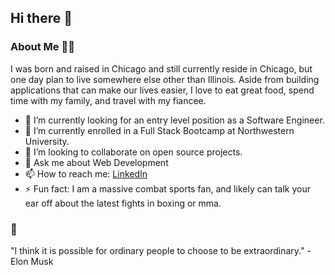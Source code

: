 ## Hi there 👋

### About Me :man_beard:
I was born and raised in Chicago and still currently reside in Chicago, but one day plan to live somewhere else other than Illinois. Aside from building applications that can make our lives easier, I love to eat great food, spend time with my family, and travel with my fiancee. 

- 🔭 I’m currently looking for an entry level position as a Software Engineer. 
- 🌱 I’m currently enrolled in a Full Stack Bootcamp at Northwestern University.
- 👯 I’m looking to collaborate on open source projects.
- 💬 Ask me about Web Development
- 📫 How to reach me: <a href="https://www.linkedin.com/in/cristian-vargas-13686a1a3/">LinkedIn<a/>
- ⚡ Fun fact: I am a massive combat sports fan, and likely can talk your ear off about the latest fights in boxing or mma. 

### :thought_balloon:
"I think it is possible for ordinary people to choose to be extraordinary." - Elon Musk

